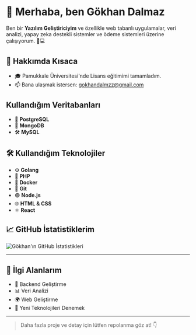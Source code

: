 


# 👋 Merhaba, ben Gökhan Dalmaz

Ben bir **Yazılım Geliştiriciyim** ve özellikle web tabanlı uygulamalar, veri analizi, yapay zeka destekli sistemler ve ödeme sistemleri üzerine çalışıyorum. 🧠💻

## 🚀 Hakkımda Kısaca

- 🎓 Pamukkale Üniversitesi'nde Lisans eğitimimi tamamladım.
- 📫 Bana ulaşmak istersen: [gokhandalmzz@gmail.com](mailto:gokhandalmzz@gmail.com)

## Kullandığım Veritabanları
- 🐘 **PostgreSQL** 
- 🍃 **MongoDB** 
- 🛠️ **MySQL**

## 🛠️ Kullandığım Teknolojiler

- ⚙️ **Golang** 
- 🐘 **PHP** 
- 🐳 **Docker** 
- 🧪 **Git** 
- 🟢 **Node.js** 
- 🌐 **HTML & CSS** 
- ⚛️ **React** 



## 📈 GitHub İstatistiklerim

![Gökhan'ın GitHub İstatistikleri](https://github-readme-stats.vercel.app/api?username=githubkullaniciadın&show_icons=true&theme=github_dark)

---



## 💬 İlgi Alanlarım

- 🧠 Backend Geliştirme
- 📊 Veri Analizi
- 🌍 Web Geliştirme
- 🧪 Yeni Teknolojileri Denemek

---

> Daha fazla proje ve detay için lütfen repolarıma göz at! 👇
